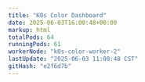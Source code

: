 ```yaml
---
title: "K0s Color Dashboard"
date: 2025-06-03T16:00:48+00:00
markup: html
totalPods: 64
runningPods: 61
workerNode: "k0s-color-worker-2"
lastUpdate: "2025-06-03 11:00:48 CST"
gitHash: "e2f6d7b"
---
```


<!-- This content is dynamically updated by the DashboardUpdater Operator -->
<!-- The dashboard UI is rendered by Hugo templates and CSS/JS files -->
